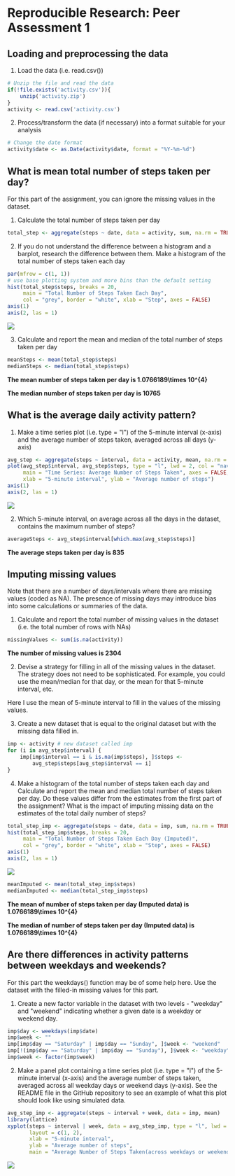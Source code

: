 # Reproducible Research: Peer Assessment 1


## Loading and preprocessing the data

1. Load the data (i.e. read.csv())


```r
# Unzip the file and read the data
if(!file.exists('activity.csv')){
    unzip('activity.zip')
}
activity <- read.csv('activity.csv')
```

2. Process/transform the data (if necessary) into a format suitable for your analysis


```r
# Change the date format
activity$date <- as.Date(activity$date, format = "%Y-%m-%d")
```

## What is mean total number of steps taken per day?

For this part of the assignment, you can ignore the missing values in the dataset.

1. Calculate the total number of steps taken per day


```r
total_step <- aggregate(steps ~ date, data = activity, sum, na.rm = TRUE)
```

2. If you do not understand the difference between a histogram and a barplot, research the difference between them. Make a histogram of the total number of steps taken each day


```r
par(mfrow = c(1, 1))
# use base plotting system and more bins than the default setting
hist(total_step$steps, breaks = 20, 
     main = "Total Number of Steps Taken Each Day",
     col = "grey", border = "white", xlab = "Step", axes = FALSE)
axis(1)
axis(2, las = 1)
```

![](PA1_template_files/figure-html/unnamed-chunk-4-1.png)<!-- -->

3. Calculate and report the mean and median of the total number of steps taken per day


```r
meanSteps <- mean(total_step$steps)
medianSteps <- median(total_step$steps)
```

**The mean number of steps taken per day is 1.0766189\times 10^{4}**

**The median number of steps taken per day is 10765**

## What is the average daily activity pattern?

1. Make a time series plot (i.e. type = "l") of the 5-minute interval (x-axis) and the average number of steps taken, averaged across all days (y-axis)


```r
avg_step <- aggregate(steps ~ interval, data = activity, mean, na.rm = TRUE)
plot(avg_step$interval, avg_step$steps, type = "l", lwd = 2, col = "navy",
     main = "Time Series: Average Number of Steps Taken", axes = FALSE,
     xlab = "5-minute interval", ylab = "Average number of steps")
axis(1)
axis(2, las = 1)
```

![](PA1_template_files/figure-html/AverageDailyPattern-1.png)<!-- -->

2. Which 5-minute interval, on average across all the days in the dataset, contains the maximum number of steps?


```r
averageSteps <- avg_step$interval[which.max(avg_step$steps)]
```

**The average steps taken per day is 835**

## Imputing missing values

Note that there are a number of days/intervals where there are missing values (coded as NA). The presence of missing days may introduce bias into some calculations or summaries of the data.



1. Calculate and report the total number of missing values in the dataset (i.e. the total number of rows with NAs)


```r
missingValues <- sum(is.na(activity))
```

**The number of missing values is 2304**

2. Devise a strategy for filling in all of the missing values in the dataset. The strategy does not need to be sophisticated. For example, you could use the mean/median for that day, or the mean for that 5-minute interval, etc.

Here I use the mean of 5-minute interval to fill in the values of the missing values.

3. Create a new dataset that is equal to the original dataset but with the missing data filled in.



```r
imp <- activity # new dataset called imp
for (i in avg_step$interval) {
    imp[imp$interval == i & is.na(imp$steps), ]$steps <- 
        avg_step$steps[avg_step$interval == i]
}
```

4. Make a histogram of the total number of steps taken each day and Calculate and report the mean and median total number of steps taken per day. Do these values differ from the estimates from the first part of the assignment? What is the impact of imputing missing data on the estimates of the total daily number of steps?



```r
total_step_imp <- aggregate(steps ~ date, data = imp, sum, na.rm = TRUE)
hist(total_step_imp$steps, breaks = 20, 
     main = "Total Number of Steps Taken Each Day (Imputed)",
     col = "grey", border = "white", xlab = "Step", axes = FALSE)
axis(1)
axis(2, las = 1)
```

![](PA1_template_files/figure-html/unnamed-chunk-8-1.png)<!-- -->

```r
meanImputed <- mean(total_step_imp$steps)
medianImputed <- median(total_step_imp$steps)
```


**The mean of number of steps taken per day (Imputed data) is 1.0766189\times 10^{4}**

**The median of number of steps taken per day (Imputed data) is 1.0766189\times 10^{4}**

## Are there differences in activity patterns between weekdays and weekends?

For this part the weekdays() function may be of some help here. Use the dataset with the filled-in missing values for this part.


1. Create a new factor variable in the dataset with two levels - "weekday" and "weekend" indicating whether a given date is a weekday or weekend day.


```r
imp$day <- weekdays(imp$date)
imp$week <- ""
imp[imp$day == "Saturday" | imp$day == "Sunday", ]$week <- "weekend"
imp[!(imp$day == "Saturday" | imp$day == "Sunday"), ]$week <- "weekday"
imp$week <- factor(imp$week)
```

2. Make a panel plot containing a time series plot (i.e. type = "l") of the 5-minute interval (x-axis) and the average number of steps taken, averaged across all weekday days or weekend days (y-axis). See the README file in the GitHub repository to see an example of what this plot should look like using simulated data.


```r
avg_step_imp <- aggregate(steps ~ interval + week, data = imp, mean)
library(lattice)
xyplot(steps ~ interval | week, data = avg_step_imp, type = "l", lwd = 2,
       layout = c(1, 2), 
       xlab = "5-minute interval", 
       ylab = "Average number of steps",
       main = "Average Number of Steps Taken(across weekdays or weekends)")
```

![](PA1_template_files/figure-html/unnamed-chunk-9-1.png)<!-- -->
